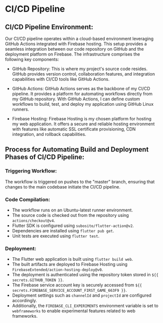 # CI/CD Pipeline


## CI/CD Pipeline Environment:
Our CI/CD pipeline operates within a cloud-based environment leveraging GitHub Actions integrated with Firebase hosting. This setup provides a seamless integration between our code repository on GitHub and the deployment platform on Firebase. The infrastructure comprises the following key components:

- GitHub Repository: This is where my project's source code resides. GitHub provides version control, collaboration features, and integration capabilities with CI/CD tools like GitHub Actions.

- GitHub Actions: GitHub Actions serves as the backbone of my CI/CD pipeline. It provides a platform for automating workflows directly from my GitHub repository. With GitHub Actions, I can define custom workflows to build, test, and deploy my application using GitHub Linux runners. 

- Firebase Hosting: Firebase Hosting is my chosen platform for hosting my web application. It offers a secure and reliable hosting environment with features like automatic SSL certificate provisioning, CDN integration, and rollback capabilities.

## Process for Automating Build and Deployment Phases of CI/CD Pipeline:

### Triggering Workflow:

The workflow is triggered on pushes to the "master" branch, ensuring that changes to the main codebase initiate the CI/CD pipeline.

### Code Compilation:

- The workflow runs on an Ubuntu-latest runner environment.
- The source code is checked out from the repository using `actions/checkout@v4`.
- Flutter SDK is configured using `subosito/flutter-action@v2`.
- Dependencies are installed using `flutter pub get`.
- Unit tests are executed using `flutter test`.


### Deployment:

- The Flutter web application is built using `flutter build web`.
- The built artifacts are deployed to Firebase Hosting using `FirebaseExtended/action-hosting-deploy@v0`.
- The deployment is authenticated using the repository token stored in `${{ secrets.GITHUB_TOKEN }}`.
- The Firebase service account key is securely accessed from `${{ secrets.FIREBASE_SERVICE_ACCOUNT_FIRST_GAME_663F9 }}`.
- Deployment settings such as `channelId` and `projectId` are configured accordingly.
- Additionally, the `FIREBASE_CLI_EXPERIMENTS` environment variable is set to `webframeworks` to enable experimental features related to web frameworks.